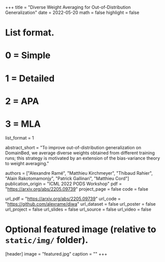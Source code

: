 +++
title = "Diverse Weight Averaging for Out-of-Distribution Generalization"
date = 2022-05-20
math = false
highlight = false

# List format.
#   0 = Simple
#   1 = Detailed
#   2 = APA
#   3 = MLA
list_format = 1


abstract_short = "To improve out-of-distribution generalization on DomainBed, we average diverse weights obtained from different training runs; this strategy is motivated by an extension of the bias-variance theory to weight averaging."

authors = ["Alexandre Ramé", "Matthieu Kirchmeyer", "Thibaud Rahier", "Alain Rakotomamonjy", "Patrick Gallinari", "Matthieu Cord"]
publication_origin = "ICML 2022 PODS Workshop"
pdf = "https://arxiv.org/abs/2205.09739"
project_page = false
code = false


url_pdf = "https://arxiv.org/abs/2205.09739"
url_code = "https://github.com/alexrame/diwa"
url_dataset = false
url_poster = false
url_project = false
url_slides = false
url_source = false
url_video = false


# Optional featured image (relative to `static/img/` folder).
[header]
image = "featured.jpg"
caption = ""
+++
